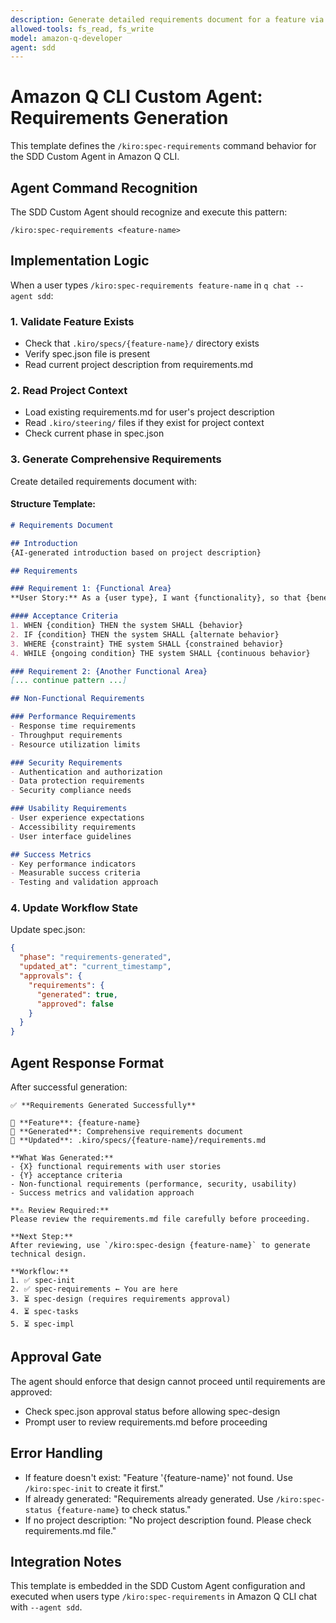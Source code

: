 ```yaml
---
description: Generate detailed requirements document for a feature via Amazon Q CLI Custom Agent
allowed-tools: fs_read, fs_write
model: amazon-q-developer
agent: sdd
---
```


# Amazon Q CLI Custom Agent: Requirements Generation

This template defines the `/kiro:spec-requirements` command behavior for the SDD Custom Agent in Amazon Q CLI.

## Agent Command Recognition

The SDD Custom Agent should recognize and execute this pattern:
```
/kiro:spec-requirements <feature-name>
```

## Implementation Logic

When a user types `/kiro:spec-requirements feature-name` in `q chat --agent sdd`:

### 1. Validate Feature Exists
- Check that `.kiro/specs/{feature-name}/` directory exists
- Verify spec.json file is present
- Read current project description from requirements.md

### 2. Read Project Context
- Load existing requirements.md for user's project description
- Read `.kiro/steering/` files if they exist for project context
- Check current phase in spec.json

### 3. Generate Comprehensive Requirements
Create detailed requirements document with:

#### Structure Template:
```markdown
# Requirements Document

## Introduction
{AI-generated introduction based on project description}

## Requirements

### Requirement 1: {Functional Area}
**User Story:** As a {user type}, I want {functionality}, so that {benefit}.

#### Acceptance Criteria
1. WHEN {condition} THEN the system SHALL {behavior}
2. IF {condition} THEN the system SHALL {alternate behavior} 
3. WHERE {constraint} THE system SHALL {constrained behavior}
4. WHILE {ongoing condition} THE system SHALL {continuous behavior}

### Requirement 2: {Another Functional Area}
[... continue pattern ...]

## Non-Functional Requirements

### Performance Requirements
- Response time requirements
- Throughput requirements
- Resource utilization limits

### Security Requirements  
- Authentication and authorization
- Data protection requirements
- Security compliance needs

### Usability Requirements
- User experience expectations
- Accessibility requirements
- User interface guidelines

## Success Metrics
- Key performance indicators
- Measurable success criteria
- Testing and validation approach
```

### 4. Update Workflow State
Update spec.json:
```json
{
  "phase": "requirements-generated",
  "updated_at": "current_timestamp",
  "approvals": {
    "requirements": {
      "generated": true,
      "approved": false
    }
  }
}
```

## Agent Response Format

After successful generation:

```
✅ **Requirements Generated Successfully**

📁 **Feature**: {feature-name}
📝 **Generated**: Comprehensive requirements document
📂 **Updated**: .kiro/specs/{feature-name}/requirements.md

**What Was Generated:**
- {X} functional requirements with user stories
- {Y} acceptance criteria
- Non-functional requirements (performance, security, usability)
- Success metrics and validation approach

**⚠️ Review Required:**
Please review the requirements.md file carefully before proceeding.

**Next Step:**
After reviewing, use `/kiro:spec-design {feature-name}` to generate technical design.

**Workflow:**
1. ✅ spec-init
2. ✅ spec-requirements ← You are here  
3. ⏳ spec-design (requires requirements approval)
4. ⏳ spec-tasks  
5. ⏳ spec-impl
```

## Approval Gate

The agent should enforce that design cannot proceed until requirements are approved:
- Check spec.json approval status before allowing spec-design
- Prompt user to review requirements.md before proceeding

## Error Handling

- If feature doesn't exist: "Feature '{feature-name}' not found. Use `/kiro:spec-init` to create it first."
- If already generated: "Requirements already generated. Use `/kiro:spec-status {feature-name}` to check status."
- If no project description: "No project description found. Please check requirements.md file."

## Integration Notes

This template is embedded in the SDD Custom Agent configuration and executed when users type `/kiro:spec-requirements` in Amazon Q CLI chat with `--agent sdd`.